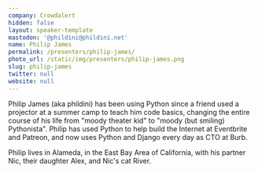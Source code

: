 ```yaml
---
company: Crowdalert
hidden: false
layout: speaker-template
mastodon: '@phildini@phildini.net'
name: Philip James
permalink: /presenters/philip-james/
photo_url: /static/img/presenters/philip-james.png
slug: philip-james
twitter: null
website: null
---
```


Philip James (aka phildini) has been using Python since a friend used a projector at a summer camp to teach him code basics, changing the entire course of his life from "moody theater kid" to "moody (but smiling) Pythonista". Philip has used Python to help build the Internet at Eventbrite and Patreon, and now uses Python and Django every day as CTO at Burb.

Philip lives in Alameda, in the East Bay Area of California, with his partner Nic, their daughter Alex, and Nic's cat River.
